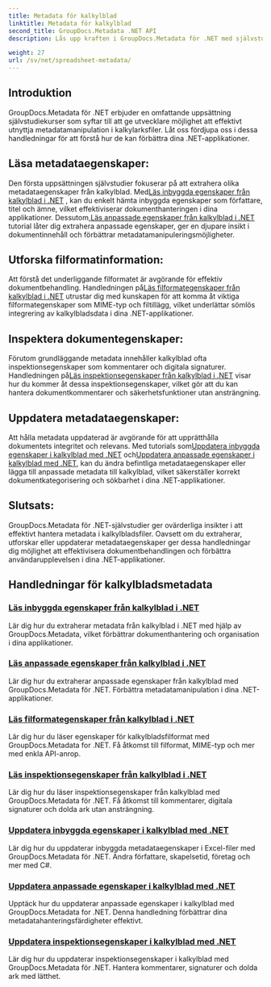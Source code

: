 ```yaml
---
title: Metadata för kalkylblad
linktitle: Metadata för kalkylblad
second_title: GroupDocs.Metadata .NET API
description: Lås upp kraften i GroupDocs.Metadata för .NET med självstudiekurser om att läsa och uppdatera kalkylbladsegenskaper. Öka metadatamanipulation i dina .NET-applikationer.

weight: 27
url: /sv/net/spreadsheet-metadata/
---
```

## Introduktion

GroupDocs.Metadata för .NET erbjuder en omfattande uppsättning självstudiekurser som syftar till att ge utvecklare möjlighet att effektivt utnyttja metadatamanipulation i kalkylarksfiler. Låt oss fördjupa oss i dessa handledningar för att förstå hur de kan förbättra dina .NET-applikationer.

## Läsa metadataegenskaper:
Den första uppsättningen självstudier fokuserar på att extrahera olika metadataegenskaper från kalkylblad. Med[Läs inbyggda egenskaper från kalkylblad i .NET](./read-built-in-properties-spreadsheets/) , kan du enkelt hämta inbyggda egenskaper som författare, titel och ämne, vilket effektiviserar dokumenthanteringen i dina applikationer. Dessutom,[Läs anpassade egenskaper från kalkylblad i .NET](./read-custom-properties-spreadsheets/) tutorial låter dig extrahera anpassade egenskaper, ger en djupare insikt i dokumentinnehåll och förbättrar metadatamanipuleringsmöjligheter.

## Utforska filformatinformation:
 Att förstå det underliggande filformatet är avgörande för effektiv dokumentbehandling. Handledningen på[Läs filformategenskaper från kalkylblad i .NET](./read-file-format-properties-spreadsheets/) utrustar dig med kunskapen för att komma åt viktiga filformategenskaper som MIME-typ och filtillägg, vilket underlättar sömlös integrering av kalkylbladsdata i dina .NET-applikationer.

## Inspektera dokumentegenskaper:
Förutom grundläggande metadata innehåller kalkylblad ofta inspektionsegenskaper som kommentarer och digitala signaturer. Handledningen på[Läs inspektionsegenskaper från kalkylblad i .NET](./read-inspection-properties-spreadsheets/) visar hur du kommer åt dessa inspektionsegenskaper, vilket gör att du kan hantera dokumentkommentarer och säkerhetsfunktioner utan ansträngning.

## Uppdatera metadataegenskaper:
 Att hålla metadata uppdaterad är avgörande för att upprätthålla dokumentets integritet och relevans. Med tutorials som[Uppdatera inbyggda egenskaper i kalkylblad med .NET](./update-built-in-properties-spreadsheets/) och[Uppdatera anpassade egenskaper i kalkylblad med .NET](./update-custom-properties-spreadsheets/), kan du ändra befintliga metadataegenskaper eller lägga till anpassade metadata till kalkylblad, vilket säkerställer korrekt dokumentkategorisering och sökbarhet i dina .NET-applikationer.

## Slutsats:
GroupDocs.Metadata för .NET-självstudier ger ovärderliga insikter i att effektivt hantera metadata i kalkylbladsfiler. Oavsett om du extraherar, utforskar eller uppdaterar metadataegenskaper ger dessa handledningar dig möjlighet att effektivisera dokumentbehandlingen och förbättra användarupplevelsen i dina .NET-applikationer.

## Handledningar för kalkylbladsmetadata
### [Läs inbyggda egenskaper från kalkylblad i .NET](./read-built-in-properties-spreadsheets/)
Lär dig hur du extraherar metadata från kalkylblad i .NET med hjälp av GroupDocs.Metadata, vilket förbättrar dokumenthantering och organisation i dina applikationer.
### [Läs anpassade egenskaper från kalkylblad i .NET](./read-custom-properties-spreadsheets/)
Lär dig hur du extraherar anpassade egenskaper från kalkylblad med GroupDocs.Metadata för .NET. Förbättra metadatamanipulation i dina .NET-applikationer.
### [Läs filformategenskaper från kalkylblad i .NET](./read-file-format-properties-spreadsheets/)
Lär dig hur du läser egenskaper för kalkylbladsfilformat med GroupDocs.Metadata for .NET. Få åtkomst till filformat, MIME-typ och mer med enkla API-anrop.
### [Läs inspektionsegenskaper från kalkylblad i .NET](./read-inspection-properties-spreadsheets/)
Lär dig hur du läser inspektionsegenskaper från kalkylblad med GroupDocs.Metadata för .NET. Få åtkomst till kommentarer, digitala signaturer och dolda ark utan ansträngning.
### [Uppdatera inbyggda egenskaper i kalkylblad med .NET](./update-built-in-properties-spreadsheets/)
Lär dig hur du uppdaterar inbyggda metadataegenskaper i Excel-filer med GroupDocs.Metadata för .NET. Ändra författare, skapelsetid, företag och mer med C#.
### [Uppdatera anpassade egenskaper i kalkylblad med .NET](./update-custom-properties-spreadsheets/)
Upptäck hur du uppdaterar anpassade egenskaper i kalkylblad med GroupDocs.Metadata for .NET. Denna handledning förbättrar dina metadatahanteringsfärdigheter effektivt.
### [Uppdatera inspektionsegenskaper i kalkylblad med .NET](./update-inspection-properties-spreadsheets/)
Lär dig hur du uppdaterar inspektionsegenskaper i kalkylblad med GroupDocs.Metadata för .NET. Hantera kommentarer, signaturer och dolda ark med lätthet.